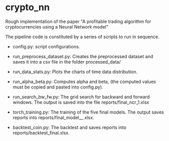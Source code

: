 # crypto_nn
Rough implementation of the paper "A profitable trading algorithm for cryptocurrencies using a Neural Network model"

The pipeline code is constituted by a series of scripts to run in sequence.

- config.py: script configurations.

- run_preprocess_dataset.py: 
	Creates the preprocessed dataset and saves it into a csv file in the folder processed_data/

- run_data_stats.py:
	 Plots the charts of time data distribution.

- run_alpha_beta.py: 
	Computes alpha and beta, (the computed values must be copied and pasted into config.py).

- run_search_bw_fw.py: 
	The grid search for backward and forward windows. The output is saved into the file reports/final_ncr_1.xlsx

- torch_training.py:
	The training of the five final models. The output saves reports into reports/final_model_*_*.xlsx. 

- backtest_coin.py:
	The backtest and saves reports into reports/backtest_final.xlsx.
